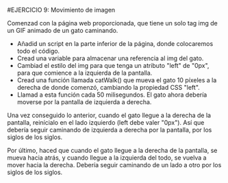 #EJERCICIO 9: Movimiento de imagen

Comenzad con la página web proporcionada, que tiene un solo tag img de un GIF animado de un gato caminando.

- Añadid un script en la parte inferior de la página, donde colocaremos todo el código.
- Cread una variable para almacenar una referencia al img del gato.
- Cambiad el estilo del img para que tenga un atributo "left" de "0px", para que comience a la izquierda de la pantalla.
- Cread una función llamada catWalk() que mueva el gato 10 píxeles a la derecha de donde comenzó, cambiando la propiedad CSS "left".
- Llamad a esta función cada 50 milisegundos. El gato ahora debería moverse por la pantalla de izquierda a derecha.

Una vez conseguido lo anterior, cuando el gato llegue a la derecha de la pantalla, reinícialo en el lado izquierdo (left debe valer "0px"). Así que debería seguir caminando de izquierda a derecha por la pantalla, por los siglos de los siglos.

Por último, haced que cuando el gato llegue a la derecha de la pantalla, se mueva hacia atrás, y cuando llegue a la izquierda del todo, se vuelva a mover hacia la derecha. Debería seguir caminando de un lado a otro por los siglos de los siglos.
